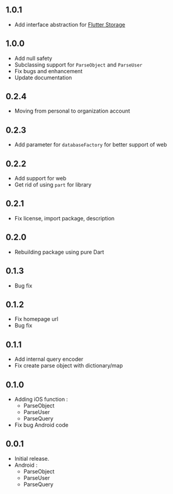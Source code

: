 ## 1.0.1
* Add interface abstraction for [Flutter Storage](https://pub.dev/packages/flutter_parse_storage_interface)

## 1.0.0
* Add null safety
* Subclassing support for `ParseObject` and `ParseUser`
* Fix bugs and enhancement
* Update documentation

## 0.2.4
* Moving from personal to organization account

## 0.2.3    
* Add parameter for `databaseFactory` for better support of web

## 0.2.2
* Add support for web
* Get rid of using `part` for library

## 0.2.1
* Fix license, import package, description

## 0.2.0
* Rebuilding package using pure Dart

## 0.1.3
* Bug fix

## 0.1.2
* Fix homepage url
* Bug fix

## 0.1.1

* Add internal query encoder
* Fix create parse object with dictionary/map

## 0.1.0

* Adding iOS function :
    - ParseObject
    - ParseUser
    - ParseQuery
* Fix bug Android code

## 0.0.1

* Initial release.
* Android :
    - ParseObject
    - ParseUser
    - ParseQuery
